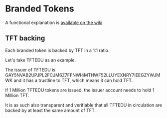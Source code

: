 # Branded Tokens

A functional explanation is [available on the wiki](https://wiki.threefold.io/#/tdeoverview).

## TFT backing

Each branded token is backed by TFT in a 1:1 ratio.

Let's take TFTEDU as an example.

The issuer of TFTEDU is GAY5NVAB2UPJPL2FCJM6Z7FFNWI4MTHWF52LLUYEXNRY7IEEGZYWJMWK and it has a trustline to TFT, which means it can hold TFT.

If 1 Million TFTEDU tokens are issued, the issuer account needs to hold 1 Million TFT.

It is as such also transparent and verifiable that all TFTEDU in circulation are backed by at least the same amount of TFT.
